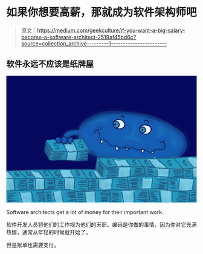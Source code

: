 # 如果你想要高薪，那就成为软件架构师吧

> 原文：<https://medium.com/geekculture/if-you-want-a-big-salary-become-a-software-architect-2519af45bd6c?source=collection_archive---------1----------------------->

## 软件永远不应该是纸牌屋

![](img/990a51d2bca3ee6a74c6f6cbabc72981.png)

Software architects get a lot of money for their important work.

软件开发人员将他们的工作视为他们的天职。编码是你做的事情，因为你对它充满热情，通常从年轻的时候就开始了。

但是账单也需要支付。